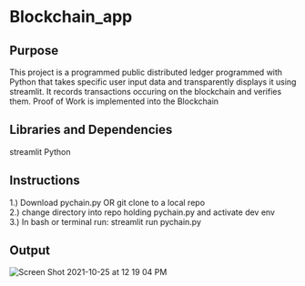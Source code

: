 # Blockchain_app
## Purpose
This project is a programmed public distributed ledger programmed with Python that takes specific user input data and transparently displays it using streamlit. It records transactions occuring on the blockchain and verifies them. Proof of Work is implemented into the Blockchain 
## Libraries and Dependencies
streamlit
Python
## Instructions 
1.) Download pychain.py OR git clone to a local repo  
2.) change directory into repo holding pychain.py and activate dev env  
3.) In bash or terminal run: streamlit run pychain.py  
## Output
![Screen Shot 2021-10-25 at 12 19 04 PM](https://user-images.githubusercontent.com/86027898/138756616-b75c54cf-2f2b-4b55-9b3e-4497edc966a5.png)


